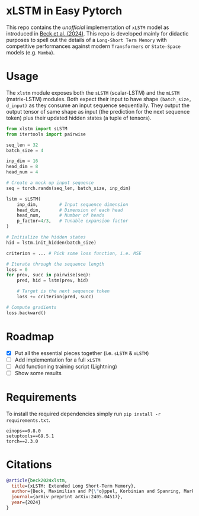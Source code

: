 # xLSTM in Easy Pytorch

This repo contains the _unofficial_ implementation of `xLSTM` model as introduced in [Beck et al. (2024)](https://arxiv.org/abs/2405.04517). This repo is developed mainly for didactic purposes to spell out the details of a `Long-Short Term Memory` with competitive performances against modern `Transformers` or `State-Space` models (e.g. `Mamba`).

# Usage

The `xlstm` module exposes both the `sLSTM` (scalar-LSTM) and the `mLSTM` (matrix-LSTM) modules. Both expect their input to have shape `(batch_size, d_input)` as they consume an input sequence sequentially. They output the output tensor of same shape as input (the prediction for the next sequence token) plus their updated hidden states (a tuple of tensors).

```python
from xlstm import sLSTM
from itertools import pairwise

seq_len = 32
batch_size = 4

inp_dim = 16
head_dim = 8
head_num = 4

# Create a mock up input sequence
seq = torch.randn(seq_len, batch_size, inp_dim)

lstm = sLSTM(
    inp_dim,        # Input sequence dimension
    head_dim,       # Dimension of each head
    head_num,       # Number of heads
    p_factor=4/3,   # Tunable expansion factor
)

# Initialize the hidden states
hid = lstm.init_hidden(batch_size)

criterion = ... # Pick some loss function, i.e. MSE

# Iterate through the sequence length
loss = 0
for prev, succ in pairwise(seq):
    pred, hid = lstm(prev, hid)

    # Target is the next sequence token
    loss += criterion(pred, succ)

# Compute gradients
loss.backward()
```

# Roadmap

- [x] Put all the essential pieces together (i.e. `sLSTM` & `mLSTM`)
- [ ] Add implementation for a full `xLSTM`
- [ ] Add functioning training script (Lightning)
- [ ] Show some results

# Requirements

To install the required dependencies simply run `pip install -r requirements.txt`.

```
einops==0.8.0
setuptools==69.5.1
torch==2.3.0
```

# Citations

```bibtex
@article{beck2024xlstm,
  title={xLSTM: Extended Long Short-Term Memory},
  author={Beck, Maximilian and P{\"o}ppel, Korbinian and Spanring, Markus and Auer, Andreas and Prudnikova, Oleksandra and Kopp, Michael and Klambauer, G{\"u}nter and Brandstetter, Johannes and Hochreiter, Sepp},
  journal={arXiv preprint arXiv:2405.04517},
  year={2024}
}
```
